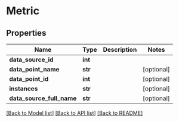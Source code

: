 # Metric

## Properties
Name | Type | Description | Notes
------------ | ------------- | ------------- | -------------
**data_source_id** | **int** |  | 
**data_point_name** | **str** |  | [optional] 
**data_point_id** | **int** |  | [optional] 
**instances** | **str** |  | [optional] 
**data_source_full_name** | **str** |  | [optional] 

[[Back to Model list]](../README.md#documentation-for-models) [[Back to API list]](../README.md#documentation-for-api-endpoints) [[Back to README]](../README.md)

